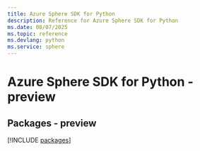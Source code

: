 ```yaml
---
title: Azure Sphere SDK for Python
description: Reference for Azure Sphere SDK for Python
ms.date: 08/07/2025
ms.topic: reference
ms.devlang: python
ms.service: sphere
---
```

# Azure Sphere SDK for Python - preview
## Packages - preview
[!INCLUDE [packages](sphere-index.md)]